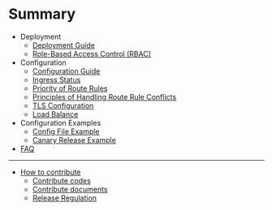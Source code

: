 # Summary

[comment]: <> "For user"
* Deployment
    * [Deployment Guide](deployment.md)
    * [Role-Based Access Control (RBAC)](rbac.md)
* Configuration
    * [Configuration Guide](ingress/basic.md)
    * [Ingress Status](ingress/validate-state.md)
    * [Priority of Route Rules](ingress/priority.md)
    * [Principles of Handling Route Rule Conflicts](ingress/conflict.md)
    * [TLS  Configuration](ingress/tls.md)
    * [Load Balance](ingress/load-balance.md)
* Configuration Examples
    * [Config File Example](example/example.md)
    * [Canary Release Example](example/canary-release.md)
* [FAQ](FAQ/FAQ.md)
---

[comment]: <> "For developer"
* [How to contribute](contribute/how-to-contribute.md)
    * [Contribute codes](contribute/contribute-codes.md)
    * [Contribute documents](contribute/contribute-documents.md)
    * [Release Regulation](https://www.bfe-networks.net/en_us/development/release_regulation/)

